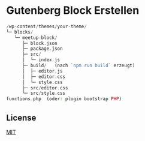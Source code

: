 # Gutenberg Block Erstellen

```php
/wp-content/themes/your-theme/
└─ blocks/
   └─ meetup-block/
      ├─ block.json
      ├─ package.json
      ├─ src/
      │  └─ index.js
      ├─ build/   (nach `npm run build` erzeugt)
      │  ├─ editor.js
      │  ├─ editor.css
      │  └─ style.css
      ├─ src/editor.css
      └─ src/style.css
functions.php  (oder: plugin bootstrap PHP)

```

## License

[MIT](https://choosealicense.com/licenses/mit/)